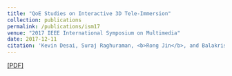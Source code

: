 ```yaml
---
title: "QoE Studies on Interactive 3D Tele-Immersion"
collection: publications
permalink: /publications/ism17
venue: "2017 IEEE International Symposium on Multimedia"
date: 2017-12-11
citation: 'Kevin Desai, Suraj Raghuraman, <b>Rong Jin</b>, and Balakrishnan Prabhakaran. <i>2017 IEEE International Symposium on Multimedia (ISM 2017)</i>.'
---
```

[[PDF]](http://rongjinutd.github.io/files/ism.pdf)


